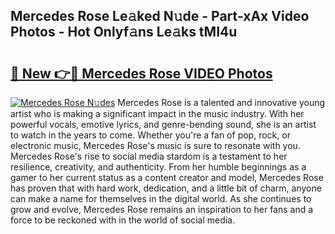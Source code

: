 ## Mercedes Rose Le𝚊ked N𝚞de - Part-xAx Video Photos - Hot Onlyf𝚊ns Le𝚊ks tMI4u

# <h2><a href="http://ac12234.deff.icu/?id=Mercedes+Rose">🔗 New 👉🔴 Mercedes Rose VIDEO Photos</a></h2>

[![Mercedes Rose N𝚞des](https://i.imgur.com/rIISA9y.gif)](http://ac12234.deff.icu/?id=Mercedes+Rose)
Mercedes Rose is a talented and innovative young artist who is making a significant impact in the music industry. With her powerful vocals, emotive lyrics, and genre-bending sound, she is an artist to watch in the years to come. Whether you're a fan of pop, rock, or electronic music, Mercedes Rose's music is sure to resonate with you. Mercedes Rose's rise to social media stardom is a testament to her resilience, creativity, and authenticity. From her humble beginnings as a gamer to her current status as a content creator and model, Mercedes Rose has proven that with hard work, dedication, and a little bit of charm, anyone can make a name for themselves in the digital world. As she continues to grow and evolve, Mercedes Rose remains an inspiration to her fans and a force to be reckoned with in the world of social media.
